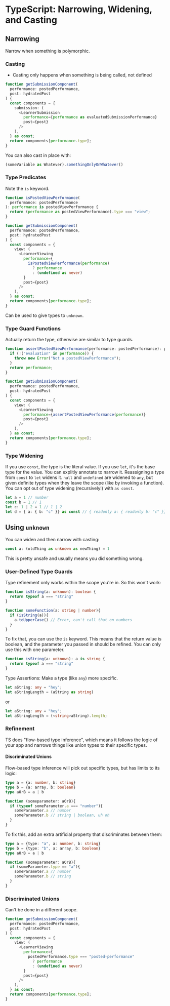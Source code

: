 # TypeScript: Narrowing, Widening, and Casting

## Narrowing

Narrow when something is polymorphic.

### Casting

* Casting only happens when something is being called, not defined

```ts
function getSubmissionComponent(
  performance: postedPerformance,
  post: hydratedPost
) {
  const components = {
    submission: (
      <LearnerSubmission
        performance={performance as evaluatedSubmissionPerformance}
        post={post}
      />
    ),
  } as const;
  return components[performance.type];
}
```

You can also cast in place with:

```ts
(someVariable as Whatever).somethingOnlyOnWhatever()
```

### Type Predicates

Note the `is` keyword.

```ts
function isPostedViewPerformance(
  performance: postedPerformance
): performance is postedViewPerformance {
  return (performance as postedViewPerformance).type === "view";
}

function getSubmissionComponent(
  performance: postedPerformance,
  post: hydratedPost
) {
  const components = {
    view: (
      <LearnerViewing
        performance={
          isPostedViewPerformance(performance)
            ? performance
            : (undefined as never)
        }
        post={post}
      />
    ),
  } as const;
  return components[performance.type];
}
```

Can be used to give types to `unknown`.

### Type Guard Functions

Actually return the type, otherwise are similar to type guards.

```ts
function assertPostedViewPerformance(performance: postedPerformance): postedViewPerformance {
  if (!("evaluation" in performance)) {
    throw new Error("Not a postedViewPerformance");
  }
  return performance;
}

function getSubmissionComponent(
  performance: postedPerformance,
  post: hydratedPost
) {
  const components = {
    view: (
      <LearnerViewing
        performance={assertPostedViewPerformance(performance)}
        post={post}
      />
    ),
  } as const;
  return components[performance.type];
}
```

### Type Widening

If you use `const`, the type is the literal value. If you use `let`, it's the base type for the value. You can explitly annotate to narrow it. Reassigning a type from `const` to `let` widens it. `null` and `undefined` are widened to `any`, but given definite types when they leave the scope (like by invoking a function). You can opt out of type widening (recursively!) with `as const`.

```ts
let a = 1 // number
const b = 1 // 1
let c: 1 | 2 = 1 // 1 | 2
let d = { a: { b: "c" }} as const // { readonly a: { readonly b: "c" }}
```

## Using `unknown`

You can widen and then narrow with casting:

```ts
const a: (oldThing as unknown as newThing) = 1
```

This is pretty unsafe and usually means you did something wrong.

### User-Defined Type Guards

Type refinement only works within the scope you're in. So this won't work:

```ts
function isString(a: unknown): boolean {
  return typeof a === "string"
}

function someFunction(a: string | number){
  if (isString(a)){
    a.toUpperCase() // Error, can't call that on numbers
  }
}
```

To fix that, you can use the `is` keyword. This means that the return value is boolean, and the parameter you passed in should be refined. You can only use this with one parameter.

```ts
function isString(a: unknown): a is string {
  return typeof a === "string"
}
```

Type Assertions: Make a type (like `any`) more specific.

```ts
let aString: any = "hey";
let aStringLength = (aString as string)
```

or

```ts
let aString: any = "hey";
let aStringLength = (<string>aString).length;
```

### Refinement

TS does "flow-based type inference", which means it follows the logic of your app and narrows things like union types to their specific types.

#### Discriminated Unions

Flow-based type inference will pick out specific types, but has limits to its logic:

```ts
type a = {a: number, b: string}
type b = {a: array, b: boolean}
type aOrB = a | b

function (someparameter: aOrB){
  if (typeof someParameter.a === "number"){
    someParameter.a // number
    someParameter.b // string | boolean, uh oh
  }
}
```

To fix this, add an extra artificial property that discriminates between them:

```ts
type a = {type: "a", a: number, b: string}
type b = {type: "b", a: array, b: boolean}
type aOrB = a | b

function (someparameter: aOrB){
  if (someParameter.type == "a"){
    someParameter.a // number
    someParameter.b // string
  }
}
```

### Discriminated Unions

Can't be done in a different scope.

```ts
function getSubmissionComponent(
  performance: postedPerformance,
  post: hydratedPost
) {
  const components = {
    view: (
      <LearnerViewing
        performance={
          postedPerformance.type === "posted-performance"
            ? performance
            : (undefined as never)
        }
        post={post}
      />
    ),
  } as const;
  return components[performance.type];
}
```
